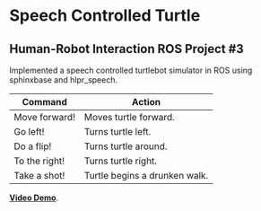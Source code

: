 # Speech Controlled Turtle
## Human-Robot Interaction ROS Project #3

Implemented a speech controlled turtlebot simulator in ROS using sphinxbase and
hlpr_speech.

|Command      |Action                         |
|-------------|-------------------------------|
|Move forward!|Moves turtle forward.          |
|Go left!     |Turns turtle left.             |
|Do a flip!   |Turns turtle around.           |
|To the right!|Turns turtle right.            |
|Take a shot! |Turtle begins a drunken walk.  |


**[Video Demo](https://youtu.be/GBTwYhUw9IY)**.
